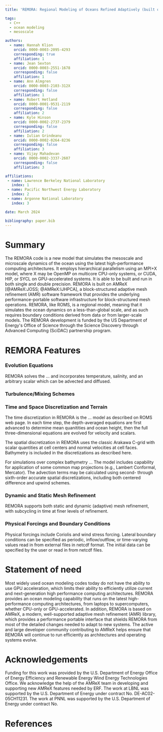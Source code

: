 ```yaml
---
title: 'REMORA: Regional Modeling of Oceans Refined Adaptively (built on AMReX)'

tags:
  - C++
  - ocean modeling
  - mesoscale

authors:
  - name: Hannah Klion
    orcid: 0000-0003-2095-4293
    corresponding: true
    affiliation: 1
  - name: Jean Sexton
    orcid: 0000-0003-2551-1678
    corresponding: false
    affiliation: 1
  - name: Ann Almgren
    orcid: 0000-0003-2103-312X
    corresponding: false
    affiliation: 1
  - name: Robert Hetland
    orcid: 0000-0001-9531-2119
    corresponding: false
    affiliation: 2
  - name: Kyle Hinson
    orcid: 0000-0002-2737-2379
    corresponding: false
    affiliation: 2
  - name: Iulian Grindeanu
    orcid: 0000-0002-0264-8236
    corresponding: false
    affiliation: 3
  - name: Vijay Mahadevan
    orcid: 0000-0002-3337-2607
    corresponding: false
    affiliation: 3

affiliations:
 - name: Lawrence Berkeley National Laboratory
   index: 1
 - name: Pacific Northwest Energy Laboratory
   index: 2
 - name: Argonne National Laboratory
   index: 3

date: March 2024

bibliography: paper.bib
---
```


# Summary

The REMORA code is a new model that simulates the mesoscale and microscale
dynamics of the ocean using the latest high-performance computing architectures.
It employs hierarchical parallelism using an MPI+X model, where X may be OpenMP on
multicore CPU-only systems, or CUDA, HIP, or SYCL on GPU-accelerated systems.
It is able to be built and run in both single and double precision.
REMORA is built on AMReX [@AMReX:JOSS; @AMReX:IJHPCA],
a block-structured adaptive mesh refinement (AMR) software framework that
provides the underlying performance-portable software infrastructure for block-structured mesh operations.
REMORA, like ROMS, is a regional model, meaning that it simulates the ocean dynamics on
a less-than-global scale, and as such requires boundary conditions derived from data
or from larger-scale models.
The REMORA development is funded by the US Department of Energy's Office of Science
through the Science Discovery through Advanced Computing (SciDAC) partnership program.

# REMORA Features

### Evolution Equations

REMORA solves the ...
and incorporates temperature, salinity, and an arbitrary scalar which can be advected and diffused.

### Turbulence/Mixing Schemes

### Time and Space Discretization and Terrain

The time discretization in REMORA is the ... model as described on ROMS web page.
In each time step, the depth-averaged equations are first advanced to determine mean quanitities
and ocean height, then the full three-dimensional equations are evolved for velocity and scalars.

The spatial discretization in REMORA uses the classic Arakawa C-grid with
scalar quantities at cell centers and normal velocities at cell faces.
Bathymetry is included in the discretizations as described here.

For simulations over complex bathymetry ...
The model includes capability for application
of some common map projections (e.g., Lambert Conformal, Mercator).
The advection terms may be calculated using second- through sixth-order accurate
spatial discretizations, including both centered difference and upwind
schemes.

### Dynamic and Static Mesh Refinement

REMORA supports both static and dynamic (adaptive) mesh refinement,
with subcycling in time at finer levels of refinement.

### Physical Forcings and Boundary Conditions

Physical forcings include Coriolis and wind stress forcing.
Lateral boundary conditions can be specified as periodic, inflow/outflow,
or time-varying values read in from external files in netcdf format.
The initial data can be specified by the user or read in from netcdf files.

# Statement of need

Most widely used ocean modeling codes today do not have the
ability to use GPU acceleration, which limits their ability to
efficiently utilize current and next-generation high performance computing
architectures.  REMORA provides an ocean modeling capability that runs on the latest high-performance
computing architectures, from laptops to supercomputers,
whether CPU-only or GPU-accelerated.  In addition, REMORA is based on AMReX,
a modern, well-supported adaptive mesh refinement (AMR) library,
which provides a performance portable interface that shields REMORA
from most of the detailed changes needed to adapt to new systems.
The active and large developer community contributing to AMReX helps ensure
that REMORA will continue to run efficiently as architectures and operating systems
evolve.

# Acknowledgements

Funding for this work was provided by the U.S. Department of Energy
Office of Energy Efficiency and Renewable Energy Wind Energy Technologies Office.
We acknowledge the help of the AMReX team
in developing and supporting new AMReX features needed by ERF.
The work at LBNL was supported by the U.S. Department of Energy
under contract No. DE-AC02-05CH11231.
The work at PNNL was supported by the U.S. Department of Energy
under contract No.

# References
